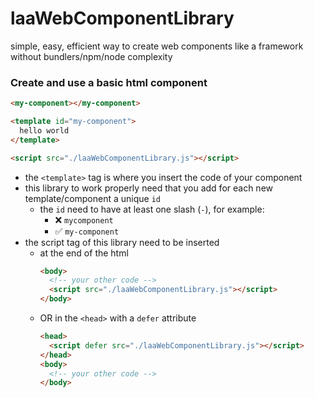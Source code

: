 # laaWebComponentLibrary
simple, easy, efficient way to create web components like a framework without bundlers/npm/node complexity

### Create and use a basic html component

```html
<my-component></my-component>

<template id="my-component">
  hello world
</template>

<script src="./laaWebComponentLibrary.js"></script>
```

- the `<template>` tag is where you insert the code of your component
- this library to work properly need that you add for each new template/component a unique `id`
  - the `id` need to have at least one slash (`-`), for example:
    - ❌ `mycomponent`
    - ✅ `my-component`
- the script tag of this library need to be inserted
  - at the end of the html
    ```html
    <body>
      <!-- your other code -->
      <script src="./laaWebComponentLibrary.js"></script>
    </body>
    ```
  - OR in the `<head>` with a `defer` attribute
    ```html
    <head>
      <script defer src="./laaWebComponentLibrary.js"></script>
    </head>
    <body>
      <!-- your other code -->
    </body>
    ```



